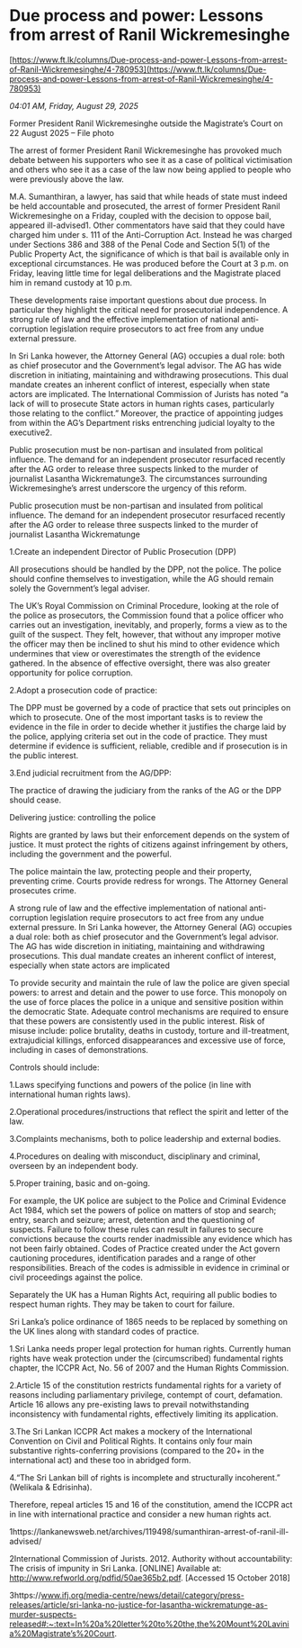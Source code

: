 # Due process and power: Lessons from arrest of Ranil Wickremesinghe

[https://www.ft.lk/columns/Due-process-and-power-Lessons-from-arrest-of-Ranil-Wickremesinghe/4-780953](https://www.ft.lk/columns/Due-process-and-power-Lessons-from-arrest-of-Ranil-Wickremesinghe/4-780953)

*04:01 AM, Friday, August 29, 2025*

Former President Ranil Wickremesinghe outside the Magistrate’s Court on 22 August 2025 – File photo

The arrest of former President Ranil Wickremesinghe has provoked much debate between his supporters who see it as a case of political victimisation and others who see it as a case of the law now being applied to people who were previously above the law.

M.A. Sumanthiran, a lawyer, has said that while heads of state must indeed be held accountable and prosecuted, the arrest of former President Ranil Wickremesinghe on a Friday, coupled with the decision to oppose bail, appeared ill-advised1. Other commentators have said that they could have charged him under s. 111 of the Anti-Corruption Act. Instead he was charged under Sections 386 and 388 of the Penal Code and Section 5(1) of the Public Property Act, the significance of which is that bail is available only in exceptional circumstances. He was produced before the Court at 3 p.m. on Friday, leaving little time for legal deliberations and the Magistrate placed him in remand custody at 10 p.m.

These developments raise important questions about due process. In particular they highlight the critical need for prosecutorial independence. A strong rule of law and the effective implementation of national anti-corruption legislation require prosecutors to act free from any undue external pressure.

In Sri Lanka however, the Attorney General (AG) occupies a dual role: both as chief prosecutor and the Government’s legal advisor. The AG has wide discretion in initiating, maintaining and withdrawing prosecutions. This dual mandate creates an inherent conflict of interest, especially when state actors are implicated. The International Commission of Jurists has noted “a lack of will to prosecute State actors in human rights cases, particularly those relating to the conflict.” Moreover, the practice of appointing judges from within the AG’s Department risks entrenching judicial loyalty to the executive2.

Public prosecution must be non-partisan and insulated from political influence. The demand for an independent prosecutor resurfaced recently after the AG order to release three suspects linked to the murder of journalist Lasantha Wickrematunge3. The circumstances surrounding Wickremesinghe’s arrest underscore the urgency of this reform.

Public prosecution must be non-partisan and insulated from political influence. The demand for an independent prosecutor resurfaced recently after the AG order to release three suspects linked to the murder of journalist Lasantha Wickrematunge

1.Create an independent Director of Public Prosecution (DPP)

All prosecutions should be handled by the DPP, not the police. The police should confine themselves to investigation, while the AG should remain solely the Government’s legal adviser.

The UK’s Royal Commission on Criminal Procedure, looking at the role of the police as prosecutors, the Commission found that a police officer who carries out an investigation, inevitably, and properly, forms a view as to the guilt of the suspect. They felt, however, that without any improper motive the officer may then be inclined to shut his mind to other evidence which undermines that view or overestimates the strength of the evidence gathered. In the absence of effective oversight, there was also greater opportunity for police corruption.

2.Adopt a prosecution code of practice:

The DPP must be governed by a code of practice that sets out principles on which to prosecute. One of the most important tasks is to review the evidence in the file in order to decide whether it justifies the charge laid by the police, applying criteria set out in the code of practice. They must determine if evidence is sufficient, reliable, credible and if prosecution is in the public interest.

3.End judicial recruitment from the AG/DPP:

The practice of drawing the judiciary from the ranks of the AG or the DPP should cease.

Delivering justice: controlling the police

Rights are granted by laws but their enforcement depends on the system of justice. It must protect the rights of citizens against infringement by others, including the government and the powerful.

The police maintain the law, protecting people and their property, preventing crime. Courts provide redress for wrongs. The Attorney General prosecutes crime.

A strong rule of law and the effective implementation of national anti-corruption legislation require prosecutors to act free from any undue external pressure. In Sri Lanka however, the Attorney General (AG) occupies a dual role: both as chief prosecutor and the Government’s legal advisor. The AG has wide discretion in initiating, maintaining and withdrawing prosecutions. This dual mandate creates an inherent conflict of interest, especially when state actors are implicated

To provide security and maintain the rule of law the police are given special powers: to arrest and detain and the power to use force. This monopoly on the use of force places the police in a unique and sensitive position within the democratic State. Adequate control mechanisms are required to ensure that these powers are consistently used in the public interest. Risk of misuse include: police brutality, deaths in custody, torture and ill-treatment, extrajudicial killings, enforced disappearances and excessive use of force, including in cases of demonstrations.

Controls should include:

1.Laws specifying functions and powers of the police (in line with international human rights laws).

2.Operational procedures/instructions that reflect the spirit and letter of the law.

3.Complaints mechanisms, both to police leadership and external bodies.

4.Procedures on dealing with misconduct, disciplinary and criminal, overseen by an independent body.

5.Proper training, basic and on-going.

For example, the UK police are subject to the Police and Criminal Evidence Act 1984, which set the powers of police on matters of stop and search; entry, search and seizure; arrest, detention and the questioning of suspects. Failure to follow these rules can result in failures to secure convictions because the courts render inadmissible any evidence which has not been fairly obtained. Codes of Practice created under the Act govern cautioning procedures, identification parades and a range of other responsibilities. Breach of the codes is admissible in evidence in criminal or civil proceedings against the police.

Separately the UK has a Human Rights Act, requiring all public bodies to respect human rights. They may be taken to court for failure.

Sri Lanka’s police ordinance of 1865 needs to be replaced by something on the UK lines along with standard codes of practice.

1.Sri Lanka needs proper legal protection for human rights. Currently human rights have weak protection under the (circumscribed) fundamental rights chapter, the ICCPR Act, No. 56 of 2007 and the Human Rights Commission.

2.Article 15 of the constitution restricts fundamental rights for a variety of reasons including parliamentary privilege, contempt of court, defamation. Article 16 allows any pre-existing laws to prevail notwithstanding inconsistency with fundamental rights, effectively limiting its application.

3.The Sri Lankan ICCPR Act makes a mockery of the International Convention on Civil and Political Rights. It contains only four main substantive rights-conferring provisions (compared to the 20+ in the international act) and these too in abridged form.

4.“The Sri Lankan bill of rights is incomplete and structurally incoherent.” (Welikala & Edrisinha).

Therefore, repeal articles 15 and 16 of the constitution, amend the ICCPR act in line with international practice and consider a new human rights act.

1https://lankanewsweb.net/archives/119498/sumanthiran-arrest-of-ranil-ill-advised/

2International Commission of Jurists. 2012. Authority without accountability: The crisis of impunity in Sri Lanka. [ONLINE] Available at: http://www.refworld.org/pdfid/50ae365b2.pdf. [Accessed 15 October 2018]

3https://www.ifj.org/media-centre/news/detail/category/press-releases/article/sri-lanka-no-justice-for-lasantha-wickrematunge-as-murder-suspects-released#:~:text=In%20a%20letter%20to%20the,the%20Mount%20Lavinia%20Magistrate’s%20Court.

